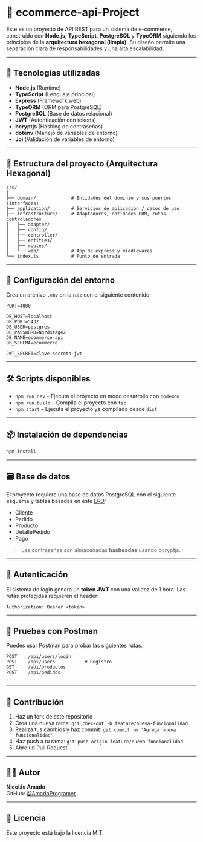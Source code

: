 # 🛒 ecommerce-api-Project

Este es un proyecto de API REST para un sistema de e-commerce, construido con **Node.js**, **TypeScript**, **PostgreSQL** y **TypeORM** siguiendo los principios de la **arquitectura hexagonal (limpia)**. Su diseño permite una separación clara de responsabilidades y una alta escalabilidad.

---

## 🚀 Tecnologías utilizadas

- **Node.js** (Runtime)
- **TypeScript** (Lenguaje principal)
- **Express** (Framework web)
- **TypeORM** (ORM para PostgreSQL)
- **PostgreSQL** (Base de datos relacional)
- **JWT** (Autenticación con tokens)
- **bcryptjs** (Hashing de contraseñas)
- **dotenv** (Manejo de variables de entorno)
- **Joi** (Validación de variables de entorno)

---

## 📁 Estructura del proyecto (Arquitectura Hexagonal)

```
src/
│
├── domain/             # Entidades del dominio y sus puertos (interfaces)
├── application/        # Servicios de aplicación / casos de uso
├── infrastructure/     # Adaptadores, entidades ORM, rutas, controladores
│   ├── adapter/
│   ├── config/
│   ├── controller/
│   ├── entities/
│   ├── routes/
│   └── web/            # App de express y middlewares
└── index.ts            # Punto de entrada
```

---

## 🔧 Configuración del entorno

Crea un archivo `.env` en la raíz con el siguiente contenido:

```env
PORT=4000

DB_HOST=localhost
DB_PORT=5432
DB_USER=postgres
DB_PASSWORD=Nordstage2
DB_NAME=ecommerce-api
DB_SCHEMA=ecommerce

JWT_SECRET=clave-secreta-jwt
```

---

## 🛠️ Scripts disponibles

- `npm run dev` – Ejecuta el proyecto en modo desarrollo con `nodemon`
- `npm run build` – Compila el proyecto con `tsc`
- `npm start` – Ejecuta el proyecto ya compilado desde `dist`

---

## 📦 Instalación de dependencias

```bash
npm install
```

---

## 🗃️ Base de datos

El proyecto requiere una base de datos PostgreSQL con el siguiente esquema y tablas basadas en este [ERD](#):

- Cliente
- Pedido
- Producto
- DetallePedido
- Pago

> Las contraseñas son almacenadas **hasheadas** usando bcryptjs.

---

## 🔐 Autenticación

El sistema de login genera un **token JWT** con una validez de 1 hora. Las rutas protegidas requieren el header:

```
Authorization: Bearer <token>
```

---

## 🧪 Pruebas con Postman

Puedes usar [Postman](https://www.postman.com/) para probar las siguientes rutas:

```
POST    /api/users/login
POST    /api/users           # Registro
GET     /api/productos
POST    /api/pedidos
...
```

---

## 🤝 Contribución

1. Haz un fork de este repositorio
2. Crea una nueva rama: `git checkout -b feature/nueva-funcionalidad`
3. Realiza tus cambios y haz commit: `git commit -m 'Agrega nueva funcionalidad'`
4. Haz push a tu rama: `git push origin feature/nueva-funcionalidad`
5. Abre un Pull Request

---

## 👨‍💻 Autor

**Nicolás Amado**  
GitHub: [@AmadoProgramer](https://github.com/AmadoProgramer)

---

## 📜 Licencia

Este proyecto está bajo la licencia MIT.
